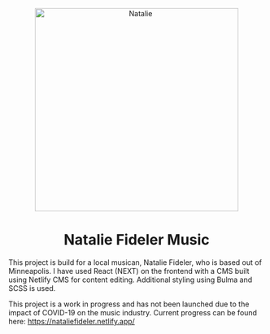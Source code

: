 <p align="center">
  <a href="https://nataliefideler.netlify.app/images/uploads/NFIDELERBANNER.png">
    <img alt="Natalie" src="https://nataliefideler.netlify.app/images/uploads/NFIDELERBANNER.png" width="400" />
  </a>
</p>
<h1 align="center">
  Natalie Fideler Music
</h1>

This project is build for a local musican, Natalie Fideler, who is based out of Minneapolis. I have used React (NEXT) on the frontend with a CMS built using Netlify CMS for content editing. Additional styling using Bulma and SCSS is used.

This project is a work in progress and has not been launched due to the impact of COVID-19 on the music industry. Current progress can be found here: https://nataliefideler.netlify.app/
